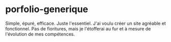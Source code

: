 # porfolio-generique
Simple, épuré, efficace. Juste l'essentiel.
J'ai voulu créer un site agréable et fonctionnel. Pas de fioritures, mais je l'étofferai au fur et à mesure de l'évolution de mes compétences.